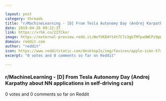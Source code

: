 ```yaml
---

layout: post
category: threads
title: "r/MachineLearning - [D] From Tesla Autonomy Day (Andrej Karpathy about NN applications in self-driving cars)"
date: 2019-04-26 09:22:37
link: https://vrhk.co/2ITCkvr
image: https://external-preview.redd.it/WofVK84Yt4t7C7z3gkTMfpxHWCPz9pW1GQKiDjEbWAM.jpg?auto=webp&s=e1ff1abb2fe215c9d4459777927a5876404c6723
domain: reddit.com
author: "reddit"
icon: https://www.redditstatic.com/desktop2x/img/favicon/apple-icon-57x57.png
excerpt: "0 votes and 0 comments so far on Reddit"

---
```


### r/MachineLearning - [D] From Tesla Autonomy Day (Andrej Karpathy about NN applications in self-driving cars)

0 votes and 0 comments so far on Reddit